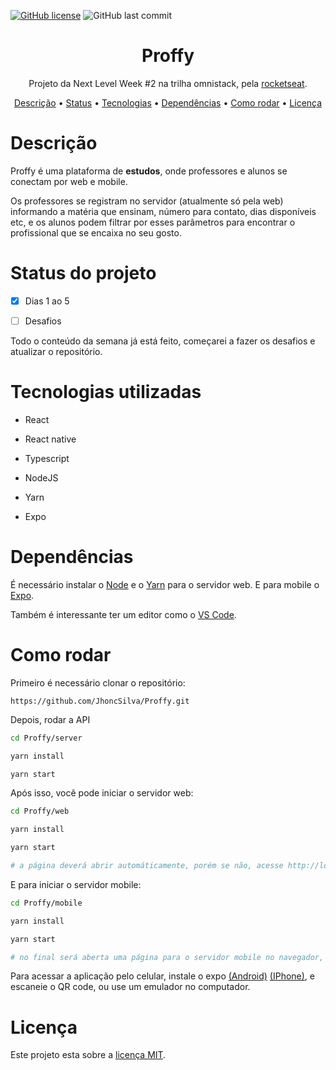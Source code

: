 [![GitHub license](https://img.shields.io/github/license/JhoncSilva/Proffy?style=flat-square)](https://github.com/JhoncSilva/Proffy/blob/master/LICENSE)
![GitHub last commit](https://img.shields.io/github/last-commit/JhoncSilva/Proffy?style=flat-square)

<h1 align="center" size="20">Proffy</h1>
<p align="center"> Projeto da Next Level Week #2 na trilha omnistack, pela <a target="_blank" href="rocketseat.com.br">rocketseat</a>.


<p align="center">
 <a href="#descrição">Descrição</a> •
 <a href="#status-do-projeto">Status</a> • 
 <a href="#tecnologias-utilizadas">Tecnologias</a> • 
 <a href="#dependências">Dependências</a> •
 <a href="#como-rodar">Como rodar</a> •
 <a href="#licença">Licença</a>
</p>


# Descrição 
Proffy é uma plataforma de **estudos**, onde professores e alunos se conectam por web e mobile.

Os professores se registram no servidor (atualmente só pela web) informando a matéria que ensinam, número para contato, dias disponíveis etc, e os alunos podem filtrar por esses parâmetros para encontrar o profissional que se encaixa no seu gosto.

# Status do projeto

- [x] Dias 1 ao 5

- [ ] Desafios

Todo o conteúdo da semana já está feito, começarei a fazer os desafios e atualizar o repositório.

# Tecnologias utilizadas

- React 

- React native

- Typescript

- NodeJS

- Yarn

- Expo

# Dependências

É necessário instalar o <a href="https://nodejs.org/en/">Node</a> e o <a href="https://yarnpkg.com/getting-started/install">Yarn</a> para o servidor web. E para mobile o <a href="https://expo.io/learn">Expo</a>.

Também é interessante ter um editor como o <a href="https://code.visualstudio.com/">VS Code<a/>.

# Como rodar 

Primeiro é necessário clonar o repositório:
```
https://github.com/JhoncSilva/Proffy.git
```

Depois, rodar a API
```Bash
cd Proffy/server

yarn install

yarn start
```
Após isso, você pode iniciar o servidor web:
```Bash
cd Proffy/web

yarn install 

yarn start

# a página deverá abrir automáticamente, porém se não, acesse http://localhost:3000/
```
E para iniciar o servidor mobile:
```Bash
cd Proffy/mobile

yarn install

yarn start

# no final será aberta uma página para o servidor mobile no navegador, com o QR code para acesso no celular
```
Para acessar a aplicação pelo celular, instale o expo <a href="https://play.google.com/store/apps/details?id=host.exp.exponent&hl=pt_BR">(Android)</a> <a href="https://apps.apple.com/br/app/expo-client/id982107779">(IPhone)</a>, e escaneie o QR code, ou use um emulador no computador.

# Licença
Este projeto esta sobre a <a href="https://github.com/JhoncSilva/Proffy/blob/master/LICENSE">licença MIT</a>.

